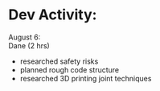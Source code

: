 # Dev Activity: 
August 6:  
Dane (2 hrs)  
- researched safety risks
- planned rough code structure
- researched 3D printing joint techniques